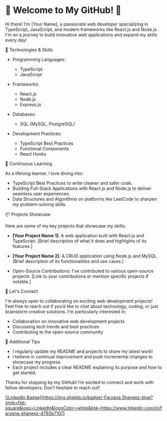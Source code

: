 # 🌟 Welcome to My GitHub! 🌟

Hi there! I'm [Your Name], a passionate web developer specializing in TypeScript, JavaScript, and modern frameworks like React.js and Node.js. I'm on a journey to build innovative web applications and expand my skills every day!

 🚀 Technologies & Skills

- Programming Languages: 
  - TypeScript
  - JavaScript

- Frameworks:
  - React.js
  - Node.js
  - Express.js

- Databases:
  - SQL (MySQL, PostgreSQL)

- Development Practices:
  - TypeScript Best Practices
  - Functional Components
  - React Hooks

 🌱 Continuous Learning

As a lifelong learner, I love diving into:
- TypeScript Best Practices to write cleaner and safer code.
- Building Full-Stack Applications with React.js and Node.js to deliver seamless user experiences.
- Data Structures and Algorithms on platforms like LeetCode to sharpen my problem-solving skills.

 📦 Projects Showcase

Here are some of my key projects that showcase my skills:

- **[Your Project Name 1]**: A web application built with React.js and TypeScript. [Brief description of what it does and highlights of its features.]
  
- **[Your Project Name 2]**: A CRUD application using Node.js and MySQL. [Brief description of its functionalities and use cases.]

- Open-Source Contributions: I've contributed to various open-source projects. [Link to your contributions or mention specific projects if notable.]

 🤝 Let's Connect

I'm always open to collaborating on exciting web development projects! Feel free to reach out if you’d like to chat about technology, coding, or just brainstorm creative solutions. I'm particularly interested in:

- Collaboration on innovative web development projects
- Discussing tech trends and best practices
- Contributing to the open-source community

 📝 Additional Tips

- I regularly update my README and projects to share my latest work!
- I believe in continual improvement and push incremental changes to showcase my progress.
- Each project includes a clear README explaining its purpose and how to get started.

Thanks for stopping by my GitHub! I’m excited to connect and work with fellow developers. Don’t hesitate to reach out!

[![LinkedIn Badge](https://img.shields.io/badge/-Farzana Shaneez-blue?style=flat-square&logo=LinkedIn&logoColor=white&link=https://www.linkedin.com/in/farzana-shaneez-4792b7107)](https://www.linkedin.com/in/farzana-shaneez-4792b7107)
